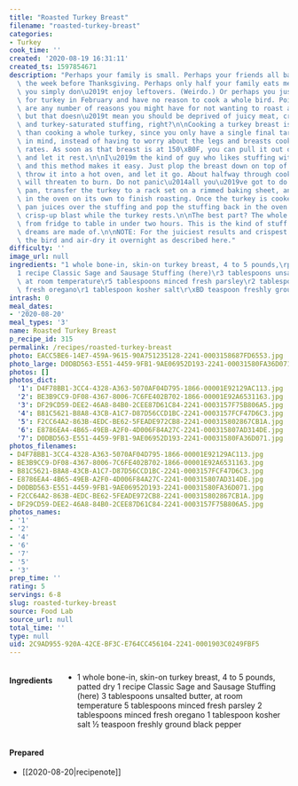 ```yaml
---
title: "Roasted Turkey Breast"
filename: "roasted-turkey-breast"
categories:
- Turkey
cook_time: ''
created: '2020-08-19 16:31:11'
created_ts: 1597854671
description: "Perhaps your family is small. Perhaps your friends all bailed on you\
  \ the week before Thanksgiving. Perhaps only half your family eats meat. Perhaps\
  \ you simply don\u2019t enjoy leftovers. (Weirdo.) Or perhaps you just had a craving\
  \ for turkey in February and have no reason to cook a whole bird. Point is, there\
  \ are any number of reasons you might have for not wanting to roast an entire turkey,\
  \ but that doesn\u2019t mean you should be deprived of juicy meat, crispy skin,\
  \ and turkey-saturated stuffing, right?\n\nCooking a turkey breast is far easier\
  \ than cooking a whole turkey, since you only have a single final target temperature\
  \ in mind, instead of having to worry about the legs and breasts cooking at different\
  \ rates. As soon as that breast is at 150\xB0F, you can pull it out of the oven\
  \ and let it rest.\n\nI\u2019m the kind of guy who likes stuffing with my turkey,\
  \ and this method makes it easy. Just plop the breast down on top of a pan of stuffing,\
  \ throw it into a hot oven, and let it go. About halfway through cooking, the stuffing\
  \ will threaten to burn. Do not panic\u2014all you\u2019ve got to do is remove the\
  \ pan, transfer the turkey to a rack set on a rimmed baking sheet, and put it back\
  \ in the oven on its own to finish roasting. Once the turkey is cooked, pour the\
  \ pan juices over the stuffing and pop the stuffing back in the oven for one final\
  \ crisp-up blast while the turkey rests.\n\nThe best part? The whole process goes\
  \ from fridge to table in under two hours. This is the kind of stuff Sunday supper\
  \ dreams are made of.\n\nNOTE: For the juiciest results and crispest skin, dry-brine\
  \ the bird and air-dry it overnight as described here."
difficulty: ''
image_url: null
ingredients: "1 whole bone-in, skin-on turkey breast, 4 to 5 pounds,\rpatted dry\r\
  1 recipe Classic Sage and Sausage Stuffing (here)\r3 tablespoons unsalted butter,\
  \ at room temperature\r5 tablespoons minced fresh parsley\r2 tablespoons minced\
  \ fresh oregano\r1 tablespoon kosher salt\r\xBD teaspoon freshly ground black pepper"
intrash: 0
meal_dates:
- '2020-08-20'
meal_types: '3'
name: Roasted Turkey Breast
p_recipe_id: 315
permalink: /recipes/roasted-turkey-breast
photo: EACC5BE6-14E7-459A-9615-90A751235128-2241-0003158687FD6553.jpg
photo_large: D0DBD563-E551-4459-9FB1-9AE06952D193-2241-00031580FA36D071.jpg
photos: []
photos_dict:
  '1': D4F78BB1-3CC4-4328-A363-5070AF04D795-1866-00001E92129AC113.jpg
  '2': BE3B9CC9-DF08-4367-8006-7C6FE402B702-1866-00001E92A6531163.jpg
  '3': DF29CD59-DEE2-46A8-84B0-2CEE87D61C84-2241-0003157F75B806A5.jpg
  '4': B81C5621-B8A8-43CB-A1C7-D87D56CCD1BC-2241-0003157FCF47D6C3.jpg
  '5': F2CC64A2-863B-4EDC-BE62-5FEADE972CB8-2241-000315802867CB1A.jpg
  '6': E8786EA4-4B65-49EB-A2F0-4D006F84A27C-2241-000315807AD314DE.jpg
  '7': D0DBD563-E551-4459-9FB1-9AE06952D193-2241-00031580FA36D071.jpg
photos_filenames:
- D4F78BB1-3CC4-4328-A363-5070AF04D795-1866-00001E92129AC113.jpg
- BE3B9CC9-DF08-4367-8006-7C6FE402B702-1866-00001E92A6531163.jpg
- B81C5621-B8A8-43CB-A1C7-D87D56CCD1BC-2241-0003157FCF47D6C3.jpg
- E8786EA4-4B65-49EB-A2F0-4D006F84A27C-2241-000315807AD314DE.jpg
- D0DBD563-E551-4459-9FB1-9AE06952D193-2241-00031580FA36D071.jpg
- F2CC64A2-863B-4EDC-BE62-5FEADE972CB8-2241-000315802867CB1A.jpg
- DF29CD59-DEE2-46A8-84B0-2CEE87D61C84-2241-0003157F75B806A5.jpg
photos_names:
- '1'
- '2'
- '4'
- '6'
- '7'
- '5'
- '3'
prep_time: ''
rating: 5
servings: 6-8
slug: roasted-turkey-breast
source: Food Lab
source_url: null
total_time: ''
type: null
uid: 2C9AD955-920A-42CE-BF3C-E764CC456104-2241-0001903C0249FBF5
---
```

<div class="large-8 medium-7 columns" id="writeup">	</div><!-- #writeup -->
</div><!-- #row-one -->
<div class="row" id="row-two">	<div class="medium-4 small-5 columns"><h4 id="ingredients">Ingredients</h4><div class="box box-ingredients content"><ul>
<li>1 whole bone-in, skin-on turkey breast, 4 to 5 pounds,
patted dry
1 recipe Classic Sage and Sausage Stuffing (here)
3 tablespoons unsalted butter, at room temperature
5 tablespoons minced fresh parsley
2 tablespoons minced fresh oregano
1 tablespoon kosher salt
½ teaspoon freshly ground black pepper</li>
</ul>
</div>	</div>	<div class="medium-6 small-7 columns">	</div>	<div class="medium-2 columns" id="photo-sidebar">		<div class="" id="meals"><h4>Prepared</h4><ul>
<li>[[2020-08-20|recipenote]]</li>
</ul>
		</div>